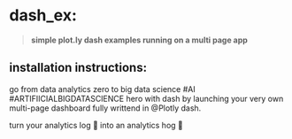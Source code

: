 dash_ex:
========

 > **simple plot.ly dash examples running on a multi page app**


installation instructions:
--------------------------

go from data analytics zero to big data science #AI #ARTIFIICIALBIGDATASCIENCE hero with dash by launching your very own multi-page dashboard fully writtend in @Plotly dash. 

turn your analytics log  into an analytics hog 
